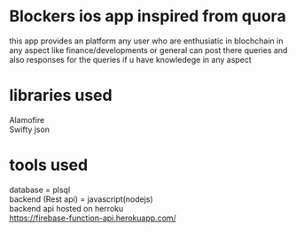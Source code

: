 # Blockers ios app inspired from quora
this app provides an platform any user who are enthusiatic in blochchain in any aspect like finance/developments or general can post there queries and also responses for the queries if u have knowledege in any aspect 

# libraries used 
 Alamofire </br>
 Swifty json
 
 # tools used
  database = plsql </br>
  backend (Rest api) = javascript(nodejs) </br>
  backend api hosted on herroku </br>
  https://firebase-function-api.herokuapp.com/
 
